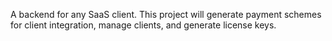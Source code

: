 A backend for any SaaS client. This project will generate payment schemes for client integration, manage clients, and generate license keys.
